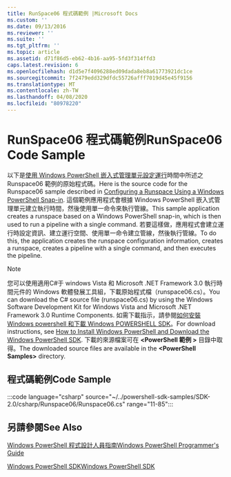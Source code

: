 ```yaml
---
title: RunSpace06 程式碼範例 |Microsoft Docs
ms.custom: ''
ms.date: 09/13/2016
ms.reviewer: ''
ms.suite: ''
ms.tgt_pltfrm: ''
ms.topic: article
ms.assetid: d71f86d5-eb62-4b16-aa95-5fd3f314ffd3
caps.latest.revision: 6
ms.openlocfilehash: d1d5e7f4096288ed09dada8eb8a61773921dc1ce
ms.sourcegitcommit: 7f2479edd329dfdc55726afff7019d45e45f9156
ms.translationtype: MT
ms.contentlocale: zh-TW
ms.lasthandoff: 04/08/2020
ms.locfileid: "80978220"
---
```

# <a name="runspace06-code-sample"></a><span data-ttu-id="9d8d9-102">RunSpace06 程式碼範例</span><span class="sxs-lookup"><span data-stu-id="9d8d9-102">RunSpace06 Code Sample</span></span>

<span data-ttu-id="9d8d9-103">以下是[使用 Windows PowerShell 嵌入式管理單元設定運行](https://msdn.microsoft.com/a7289ee8-9732-49ee-91c7-d533e9538b83)時間中所述之 Runspace06 範例的原始程式碼。</span><span class="sxs-lookup"><span data-stu-id="9d8d9-103">Here is the source code for the Runspace06 sample described in [Configuring a Runspace Using a Windows PowerShell Snap-in](https://msdn.microsoft.com/a7289ee8-9732-49ee-91c7-d533e9538b83).</span></span>
<span data-ttu-id="9d8d9-104">這個範例應用程式會根據 Windows PowerShell 嵌入式管理單元建立執行時間，然後使用單一命令來執行管線。</span><span class="sxs-lookup"><span data-stu-id="9d8d9-104">This sample application creates a runspace based on a Windows PowerShell snap-in, which is then used to run a pipeline with a single command.</span></span> <span data-ttu-id="9d8d9-105">若要這樣做，應用程式會建立運行時設定資訊、建立運行空間、使用單一命令建立管線，然後執行管線。</span><span class="sxs-lookup"><span data-stu-id="9d8d9-105">To do this, the application creates the runspace configuration information, creates a runspace, creates a pipeline with a single command, and then executes the pipeline.</span></span>

> [!NOTE]
> <span data-ttu-id="9d8d9-106">您可以使用適用C#于 windows Vista 和 Microsoft .NET Framework 3.0 執行時間元件的 Windows 軟體發展工具組，下載原始程式檔（runspace06.cs）。</span><span class="sxs-lookup"><span data-stu-id="9d8d9-106">You can download the C# source file (runspace06.cs) by using the Windows Software Development Kit for Windows Vista and Microsoft .NET Framework 3.0 Runtime Components.</span></span> <span data-ttu-id="9d8d9-107">如需下載指示，請參閱[如何安裝 Windows powershell 和下載 Windows POWERSHELL SDK](/powershell/scripting/developer/installing-the-windows-powershell-sdk)。</span><span class="sxs-lookup"><span data-stu-id="9d8d9-107">For download instructions, see [How to Install Windows PowerShell and Download the Windows PowerShell SDK](/powershell/scripting/developer/installing-the-windows-powershell-sdk).</span></span>
> <span data-ttu-id="9d8d9-108">下載的來源檔案可在 **\<PowerShell 範例 >** 目錄中取得。</span><span class="sxs-lookup"><span data-stu-id="9d8d9-108">The downloaded source files are available in the **\<PowerShell Samples>** directory.</span></span>

## <a name="code-sample"></a><span data-ttu-id="9d8d9-109">程式碼範例</span><span class="sxs-lookup"><span data-stu-id="9d8d9-109">Code Sample</span></span>

:::code language="csharp" source="~/../powershell-sdk-samples/SDK-2.0/csharp/Runspace06/Runspace06.cs" range="11-85":::

## <a name="see-also"></a><span data-ttu-id="9d8d9-110">另請參閱</span><span class="sxs-lookup"><span data-stu-id="9d8d9-110">See Also</span></span>

[<span data-ttu-id="9d8d9-111">Windows PowerShell 程式設計人員指南</span><span class="sxs-lookup"><span data-stu-id="9d8d9-111">Windows PowerShell Programmer's Guide</span></span>](./windows-powershell-programmer-s-guide.md)

[<span data-ttu-id="9d8d9-112">Windows PowerShell SDK</span><span class="sxs-lookup"><span data-stu-id="9d8d9-112">Windows PowerShell SDK</span></span>](../windows-powershell-reference.md)
